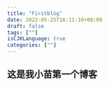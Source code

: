 ```yaml
---
title: "Firstblog"
date: 2022-05-25T16:11:10+08:00
draft: false
tags: [""]
isCJKLanguage: true
categories: [""]
---
```


## 这是我小苗第一个博客